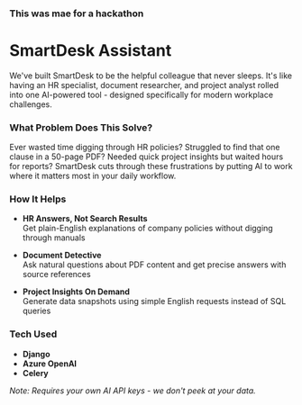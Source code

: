 ### This was mae for a hackathon
# SmartDesk Assistant

We've built SmartDesk to be the helpful colleague that never sleeps. It's like having an HR specialist, document researcher, and project analyst rolled into one AI-powered tool - designed specifically for modern workplace challenges.

### What Problem Does This Solve?
Ever wasted time digging through HR policies? Struggled to find that one clause in a 50-page PDF? Needed quick project insights but waited hours for reports? SmartDesk cuts through these frustrations by putting AI to work where it matters most in your daily workflow.

### How It Helps
- **HR Answers, Not Search Results**  
Get plain-English explanations of company policies without digging through manuals

- **Document Detective**  
Ask natural questions about PDF content and get precise answers with source references

- **Project Insights On Demand**  
Generate data snapshots using simple English requests instead of SQL queries

### Tech Used
- **Django** 
- **Azure OpenAI** 
- **Celery**

*Note: Requires your own AI API keys - we don't peek at your data.*
